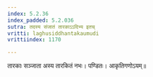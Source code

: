 ```yaml
---
index: 5.2.36
index_padded: 5.2.036
sutra: तदस्य संजातं तारकाऽऽदिभ्य इतच्
vritti: laghusiddhantakaumudi
vrittiindex: 1170

---
```

तारकाः सञ्जाता अस्य तारकितं नभः। पण्डितः। आकृतिगणोऽयम्॥